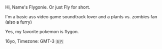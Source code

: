 Hi, Name's Flygonie. Or just Fly for short.

I'm a basic ass video game soundtrack lover and a plants vs. zombies fan (also a furry)

Yes, my favorite pokemon is flygon.

16yo,
Timezone: GMT-3 🇧🇷
